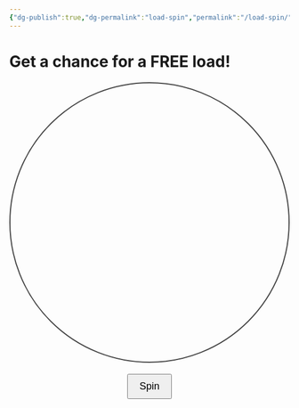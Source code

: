 ```yaml
---
{"dg-publish":true,"dg-permalink":"load-spin","permalink":"/load-spin/"}
---
```


# Get a chance for a FREE load!

<style>
  #wheelCanvas {
    border: 2px solid #444;
    border-radius: 50%;
    display: block;
    margin: 20px auto;
  }
  #spinButton {
    display: block;
    margin: 0 auto;
    padding: 10px 20px;
    font-size: 18px;
  }
  #resultText {
    text-align: center;
    font-size: 22px;
    margin-top: 20px;
  }
</style>

<canvas id="wheelCanvas" width="300" height="300"></canvas>
<button id="spinButton">Spin</button>
<div id="resultText"></div>

<script>
  const canvas = document.getElementById('wheelCanvas');
  const ctx = canvas.getContext('2d');
  const center = canvas.width / 2;
  const segments = [
    { label: 'FREE LOAD', weight: 0.007, color: '#FF5733' },
    { label: 'Spin Again', weight: 9, color: '#33FF57' },
    { label: '₱3 OFF', weight: 5, color: '#3357FF' },
    { label: 'FREE LOAD', weight: 0.005, color: '#FF33A1' },
    { label: 'Spin Again', weight: 9, color: '#A133FF' }
  ];

  let totalWeight = segments.reduce((sum, seg) => sum + seg.weight, 0);
  let startAngle = 0;
  let currentRotation = 0;
  let isSpinning = false;
  let spinStartTime = 0;
  let spinDuration = 5000; // spin duration in ms
  let spinEndAngle = 0;

  function drawWheelEqual() {
  ctx.clearRect(0, 0, canvas.width, canvas.height);
  const segmentAngle = 2 * Math.PI / segments.length;
  
  for (let i = 0; i < segments.length; i++) {
    const startAngle = i * segmentAngle;
    const endAngle = startAngle + segmentAngle;
    ctx.beginPath();
    ctx.moveTo(center, center);
    ctx.arc(center, center, center - 10, startAngle, endAngle);
    ctx.fillStyle = 'rgba(0,0,0,0)'; // single color or use transparent like 'rgba(0,0,0,0)'
    ctx.fill();
    ctx.stroke();

    // Draw text label
    ctx.save();
    ctx.translate(center, center);
    ctx.rotate(startAngle + segmentAngle / 2);
    ctx.textAlign = 'right';
    ctx.fillStyle = '#000'; // use a single color for text
    ctx.font = '18px Arial';
    ctx.fillText(segments[i].label, center - 20, 10);
    ctx.restore();
  }
}

  function weightedRandomSegment() {
    let rand = Math.random() * totalWeight;
    let cumulative = 0;
    for (let i = 0; i < segments.length; i++) {
      cumulative += segments[i].weight;
      if (rand < cumulative) {
        return i;
      }
    }
    return segments.length - 1; // fallback
  }

  function animateSpin(timestamp) {
    if (!spinStartTime) spinStartTime = timestamp;
    let elapsed = timestamp - spinStartTime;

    let progress = Math.min(elapsed / spinDuration, 1);
    // ease out cubic for slowing down effect
    let easeOutProgress = 1 - Math.pow(1 - progress, 3);
    currentRotation = easeOutProgress * spinEndAngle;

    drawWheel(currentRotation);

    if (progress < 1) {
      requestAnimationFrame(animateSpin);
    } else {
      isSpinning = false;
      showResult(currentRotation);
    }
  }

  function showResult(rotation) {
    // Normalize rotation within 0 to 2PI
    let normalized = rotation % (2 * Math.PI);
    // Find which segment rotation stopped at, counting from top (270 degrees = -PI/2)
    // so adjust by -PI/2 for pointer at top center
    normalized = (2 * Math.PI + (3 * Math.PI / 2) - normalized) % (2 * Math.PI);

    let anglePerUnit = (2 * Math.PI) / totalWeight;
    let cumulativeAngle = 0;
    for (let i = 0; i < segments.length; i++) {
      cumulativeAngle += segments[i].weight * anglePerUnit;
      if (normalized <= cumulativeAngle) {
        document.getElementById('resultText').innerText = 'You won: ' + segments[i].label;
        break;
      }
    }
  }

  document.getElementById('spinButton').addEventListener('click', () => {
    if (isSpinning) return;
    isSpinning = true;

    let winningSegmentIndex = weightedRandomSegment();

    // Calculate spin angle to land on winning segment with some random offset
    let anglePerUnit = (2 * Math.PI) / totalWeight;
    let minAngle = 0;
    for (let i = 0; i < winningSegmentIndex; i++) {
      minAngle += segments[i].weight * anglePerUnit;
    }
    let maxAngle = minAngle + segments[winningSegmentIndex].weight * anglePerUnit;

    // Spin several full rotations plus land randomly within the winning segment angle
    let fullRotations = Math.floor(Math.random() * 3) + 4; // 4-6 spins
    let randomAngleInSegment = Math.random() * (maxAngle - minAngle) + minAngle;
    spinEndAngle = fullRotations * 2 * Math.PI + randomAngleInSegment;

    spinStartTime = null;
    requestAnimationFrame(animateSpin);
  });

  // draw initially at zero rotation
  drawWheel(0);
</script>
